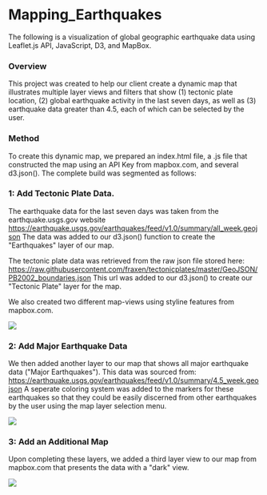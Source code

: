 # Mapping_Earthquakes
The following is a visualization of global geographic earthquake data using Leaflet.js API, JavaScript, D3, and MapBox.

### Overview
This project was created to help our client create a dynamic map that illustrates multiple layer views and  filters that show (1) tectonic plate location, (2) global earthquake activity in the last seven days, as well as (3) earthquake data greater than 4.5, each of which can be selected by the user.

### Method
To create this dynamic map, we prepared an index.html file, a .js file that constructed the map using an API Key from mapbox.com, and several d3.json(). The complete build was segmented as follows:

### 1: Add Tectonic Plate Data. 

The earthquake data for the last seven days was taken from the earthquake.usgs.gov website https://earthquake.usgs.gov/earthquakes/feed/v1.0/summary/all_week.geojson The data was added to our d3.json() function to create the "Earthquakes" layer of our map.

The tectonic plate data was retrieved from the raw json file stored here: https://raw.githubusercontent.com/fraxen/tectonicplates/master/GeoJSON/PB2002_boundaries.json This url was added to our d3.json() to create our "Tectonic Plate" layer for the map.

We also created two different map-views using styline features from mapbox.com.

![](../Challenge_deliverable1.png)

### 2: Add Major Earthquake Data

We then added another layer to our map that shows all major earthquake data ("Major Earthquakes"). This data was sourced from: https://earthquake.usgs.gov/earthquakes/feed/v1.0/summary/4.5_week.geojson A seperate coloring system was added to the markers for these earthquakes so that they could be easily discerned from other earthquakes by the user using the map layer selection menu.

![](../Challenge_deliverable2.png)

### 3: Add an Additional Map

Upon completing these layers, we added a third layer view to our map from mapbox.com that presents the data with a "dark" view.

![](../Challenge_deliverable3.png)